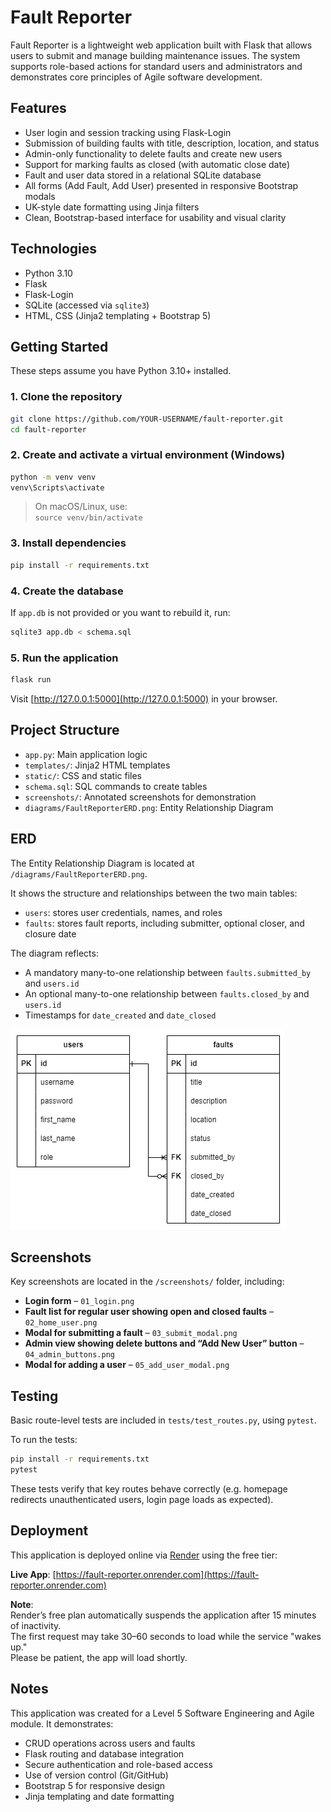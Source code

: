 # Fault Reporter

Fault Reporter is a lightweight web application built with Flask that allows users to submit and manage building maintenance issues. The system supports role-based actions for standard users and administrators and demonstrates core principles of Agile software development.

## Features

- User login and session tracking using Flask-Login
- Submission of building faults with title, description, location, and status
- Admin-only functionality to delete faults and create new users
- Support for marking faults as closed (with automatic close date)
- Fault and user data stored in a relational SQLite database
- All forms (Add Fault, Add User) presented in responsive Bootstrap modals
- UK-style date formatting using Jinja filters
- Clean, Bootstrap-based interface for usability and visual clarity

## Technologies

- Python 3.10
- Flask
- Flask-Login
- SQLite (accessed via `sqlite3`)
- HTML, CSS (Jinja2 templating + Bootstrap 5)

## Getting Started

These steps assume you have Python 3.10+ installed.

### 1. Clone the repository

```bash
git clone https://github.com/YOUR-USERNAME/fault-reporter.git
cd fault-reporter
```

### 2. Create and activate a virtual environment (Windows)

```bash
python -m venv venv
venv\Scripts\activate
```

> On macOS/Linux, use:  
> `source venv/bin/activate`

### 3. Install dependencies

```bash
pip install -r requirements.txt
```

### 4. Create the database

If `app.db` is not provided or you want to rebuild it, run:

```bash
sqlite3 app.db < schema.sql
```

### 5. Run the application

```bash
flask run
```

Visit [http://127.0.0.1:5000](http://127.0.0.1:5000) in your browser.

## Project Structure

- `app.py`: Main application logic
- `templates/`: Jinja2 HTML templates
- `static/`: CSS and static files
- `schema.sql`: SQL commands to create tables
- `screenshots/`: Annotated screenshots for demonstration
- `diagrams/FaultReporterERD.png`: Entity Relationship Diagram

## ERD

The Entity Relationship Diagram is located at `/diagrams/FaultReporterERD.png`.

It shows the structure and relationships between the two main tables:

- `users`: stores user credentials, names, and roles
- `faults`: stores fault reports, including submitter, optional closer, and closure date

The diagram reflects:
- A mandatory many-to-one relationship between `faults.submitted_by` and `users.id`
- An optional many-to-one relationship between `faults.closed_by` and `users.id`
- Timestamps for `date_created` and `date_closed`

![ERD](diagrams/FaultReporterERD.png)

## Screenshots

Key screenshots are located in the `/screenshots/` folder, including:

- **Login form** – `01_login.png`
- **Fault list for regular user showing open and closed faults** – `02_home_user.png`
- **Modal for submitting a fault** – `03_submit_modal.png`
- **Admin view showing delete buttons and “Add New User” button** – `04_admin_buttons.png`
- **Modal for adding a user** – `05_add_user_modal.png`

## Testing

Basic route-level tests are included in `tests/test_routes.py`, using `pytest`.

To run the tests:

```bash
pip install -r requirements.txt
pytest
```

These tests verify that key routes behave correctly (e.g. homepage redirects unauthenticated users, login page loads as expected).

## Deployment

This application is deployed online via [Render](https://render.com) using the free tier:

**Live App**: [https://fault-reporter.onrender.com](https://fault-reporter.onrender.com)

**Note**:  
Render’s free plan automatically suspends the application after 15 minutes of inactivity.  
The first request may take 30–60 seconds to load while the service "wakes up."  
Please be patient, the app will load shortly.

## Notes

This application was created for a Level 5 Software Engineering and Agile module. It demonstrates:

- CRUD operations across users and faults
- Flask routing and database integration
- Secure authentication and role-based access
- Use of version control (Git/GitHub)
- Bootstrap 5 for responsive design
- Jinja templating and date formatting